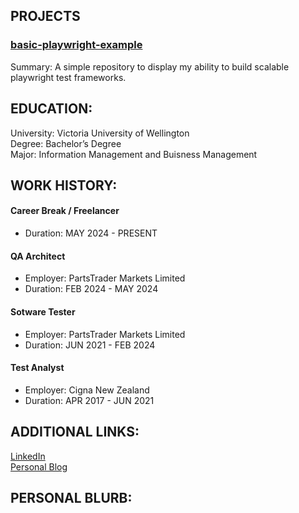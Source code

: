 ## PROJECTS

### [basic-playwright-example](https://github.com/Turner-44/basic-playwright-example)  
Summary: A simple repository to display my ability to build scalable playwright test frameworks.

## EDUCATION: 
University: Victoria University of Wellington<br/>
Degree: Bachelor’s Degree<br/>
Major: Information Management and Buisness Management<br/>

## WORK HISTORY: 
#### Career Break / Freelancer<br/>
- Duration: MAY 2024 - PRESENT

#### QA Architect
- Employer: PartsTrader Markets Limited<br/>
- Duration: FEB 2024 - MAY 2024 

#### Sotware Tester
- Employer: PartsTrader Markets Limited<br/>
- Duration: JUN 2021 - FEB 2024

#### Test Analyst
- Employer: Cigna New Zealand<br/>
- Duration: APR 2017 - JUN 2021

## ADDITIONAL LINKS:
[LinkedIn](https://www.linkedin.com/in/matthewwilliamturner)  
[Personal Blog](https://www.becomingmatthew.com)

## PERSONAL BLURB:


